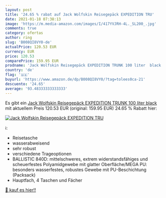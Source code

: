 ```yaml
---
layout: post
title: '24.65 % rabat auf Jack Wolfskin Reisegepäck EXPEDITION TRU'
date: 2021-01-18 07:38:13
image: 'https://m.media-amazon.com/images/I/417YVJRH-4L._SL200_.jpg'
comments: true
category: ofertas
author: ring
slug: 'B008QI8VY0-de'
actualPrice: 120.53 EUR
currency: EUR
price: 120.53
comparePrice: 159.95 EUR
prodname: 'Jack Wolfskin Reisegepäck EXPEDITION TRUNK 100 liter  black'
country: 'de'
flag: '🇩🇪'
buyurl: 'https://www.amazon.de/dp/B008QI8VY0/?tag=tolees0ca-21'
descuento: '24.65'
average: '93.48333333333333'
---
```


Es gibt ein [Jack Wolfskin Reisegepäck EXPEDITION TRUNK 100 liter  black](https://www.amazon.de/dp/B008QI8VY0/?tag=tolees0ca-21) mit aktuellem Preis 120.53 EUR (original: 159.95 EUR) 24.65 % Rabatt hier:

[![Jack Wolfskin Reisegepäck EXPEDITION TRU](https://m.media-amazon.com/images/I/417YVJRH-4L._SL200_.jpg)](https://www.amazon.de/dp/B008QI8VY0/?tag=tolees0ca-21)

ℹ️:

- Reisetasche
- wasserabweisend
- sehr robust
- verschiedene Trageoptionen
- BALLISTIC 840D: mittelschweres, extrem widerstandsfähiges und scheuerfestes Polyamidgewebe mit glatter Oberfläche/MEGA PU: besonders wasserfestes, robustes Gewebe mit PU-Beschichtung (Packsack)
- Hauptfach, 4 Taschen und Fächer

[🛒 kauf es hier!!](https://www.amazon.de/dp/B008QI8VY0/?tag=tolees0ca-21)
